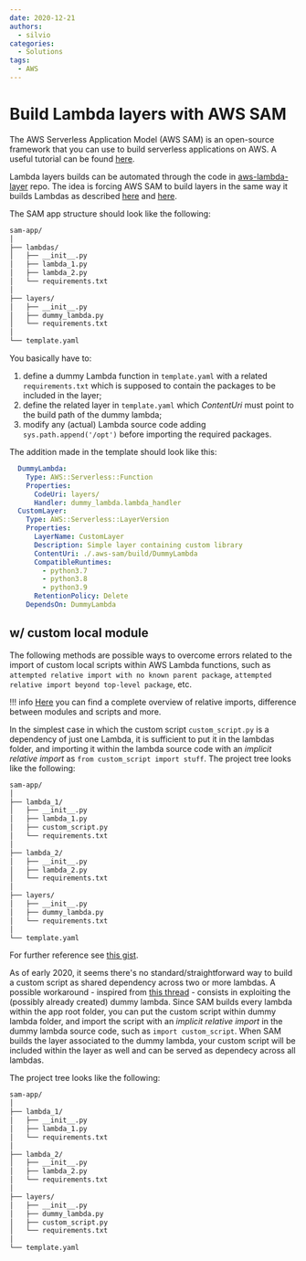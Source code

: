 ```yaml
---
date: 2020-12-21
authors:
  - silvio
categories:
  - Solutions
tags:
  - AWS
---
```


# Build Lambda layers with AWS SAM

The AWS Serverless Application Model (AWS SAM) is an open-source framework that you can use to build serverless applications on AWS. A useful tutorial can be found [here](https://docs.aws.amazon.com/serverless-application-model/latest/developerguide/serverless-getting-started-hello-world.html).

<!-- more -->

Lambda layers builds can be automated through the code in [aws-lambda-layer](https://github.com/a-slice-of-py/aws-lambda-layer) repo. The idea is forcing AWS SAM to build layers in the same way it builds Lambdas as described [here](https://bryson3gps.wordpress.com/2018/12/06/trick-sam-into-building-your-lambda-layers/) and [here](https://stackoverflow.com/questions/58369170/build-custom-aws-lambda-layer-for-scikit-image/58408130#58408130).

The SAM app structure should look like the following:

``` bash
sam-app/
│
├── lambdas/
│   ├── __init__.py
│   ├── lambda_1.py
│   ├── lambda_2.py
│   └── requirements.txt
│
├── layers/
│   ├── __init__.py
│   ├── dummy_lambda.py
│   └── requirements.txt
│
└── template.yaml
```

You basically have to:

1. define a dummy Lambda function in `template.yaml` with a related `requirements.txt` which is supposed to contain the packages to be included in the layer;
2. define the related layer in `template.yaml` which _ContentUri_ must point to the build path of the dummy lambda;
3. modify any (actual) Lambda source code adding `sys.path.append('/opt')` before importing the required packages.

The addition made in the template should look like this:

``` yaml
  DummyLambda:
    Type: AWS::Serverless::Function
    Properties:
      CodeUri: layers/
      Handler: dummy_lambda.lambda_handler
  CustomLayer:
    Type: AWS::Serverless::LayerVersion
    Properties:
      LayerName: CustomLayer
      Description: Simple layer containing custom library
      ContentUri: ./.aws-sam/build/DummyLambda
      CompatibleRuntimes:
        - python3.7
        - python3.8
        - python3.9
      RetentionPolicy: Delete
    DependsOn: DummyLambda
```

## w/ custom local module

The following methods are possible ways to overcome errors related to the import of custom local scripts within AWS Lambda functions, such as `attempted relative import with no known parent package`, `attempted relative import beyond top-level package`, etc.

!!! info
    [Here](https://stackoverflow.com/questions/14132789/relative-imports-for-the-billionth-time/14132912#14132912) you can find a complete overview of relative imports, difference between modules and scripts and more.

In the simplest case in which the custom script `custom_script.py` is a dependency of just one Lambda, it is sufficient to put it in the lambdas
folder, and importing it within the lambda source code with an _implicit relative import_ as `from custom_script import stuff`. The project tree looks like the following:

``` bash
sam-app/
│
├── lambda_1/
│   ├── __init__.py
│   ├── lambda_1.py
│   ├── custom_script.py
│   └── requirements.txt
│
├── lambda_2/
│   ├── __init__.py
│   ├── lambda_2.py
│   └── requirements.txt
│
├── layers/
│   ├── __init__.py
│   ├── dummy_lambda.py
│   └── requirements.txt
│
└── template.yaml
```

For further reference see [this gist](https://gist.github.com/gene1wood/06a64ba80cf3fe886053f0ca6d375bc0).

As of early 2020, it seems there's no standard/straightforward way to build a custom script as shared dependency across two or more lambdas. A possible workaround - inspired from [this thread](https://stackoverflow.com/questions/58402409/sam-build-does-it-also-build-layers) - consists in exploiting the (possibly already created) dummy lambda. Since SAM builds every lambda within the app root folder, you can put the custom script within dummy lambda folder, and import the script with an _implicit relative import_ in the dummy lambda source code, such as `import custom_script`. When SAM builds the layer associated to the dummy lambda, your custom script will be included within the layer as well and can be served as dependecy across all lambdas.

The project tree looks like the following:

``` bash
sam-app/
│
├── lambda_1/
│   ├── __init__.py
│   ├── lambda_1.py
│   └── requirements.txt
│
├── lambda_2/
│   ├── __init__.py
│   ├── lambda_2.py
│   └── requirements.txt
│
├── layers/
│   ├── __init__.py
│   ├── dummy_lambda.py
│   ├── custom_script.py
│   └── requirements.txt
│
└── template.yaml
```
